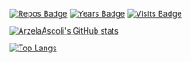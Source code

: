 [![Repos Badge](https://badges.pufler.dev/repos/ArzelaAscoIi)](https://badges.pufler.dev)
[![Years Badge](https://badges.pufler.dev/years/ArzelaAscoIi)](https://badges.pufler.dev)
[![Visits Badge](https://badges.pufler.dev/visits/ArzelaAscoIi/ArzelaAscoIi)](https://badges.pufler.dev)

[![ArzelaAscoIi's GitHub stats](https://github-readme-stats.vercel.app/api?username=arzelaascoii)](https://github.com/anuraghazra/github-readme-stats)

[![Top Langs](https://github-readme-stats.vercel.app/api/top-langs/?username=arzelaascoii)](https://github.com/arzelaascoii/github-readme-stats)

<!--
**ArzelaAscoIi/ArzelaAscoIi** is a ✨ _special_ ✨ repository because its `README.md` (this file) appears on your GitHub profile.


Here are some ideas to get you started:

- 🔭 I’m currently working on ...
- 🌱 I’m currently learning ...
- 👯 I’m looking to collaborate on ...
- 🤔 I’m looking for help with ...
- 💬 Ask me about ...
- 📫 How to reach me: ...
- 😄 Pronouns: ...
- ⚡ Fun fact: ...
-->
